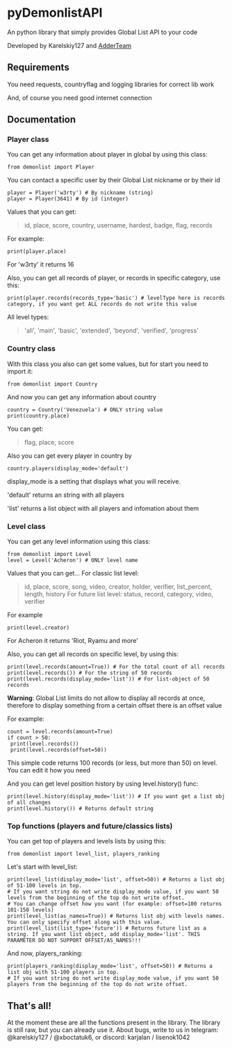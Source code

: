 # pyDemonlistAPI
An python library that simply provides Global List API to your code

Developed by Karelskiy127 and [AdderTeam](https://t.me/adderteam)

## Requirements
You need requests, countryflag and logging libraries for correct lib work

And, of course you need good internet connection

## Documentation
### Player class
You can get any information about player in global by using this class:
```
from demonlist import Player
```
You can contact a specific user by their Global List nickname or by their id
```
player = Player('w3rty') # By nickname (string)
player = Player(3641) # By id (integer)
```
Values that you can get:
> id, place, score, country, username, hardest, badge, flag, records

For example:
```
print(player.place)
```
For 'w3rty' it returns 16

Also, you can get all records of player, or records in specific category, use this:
```
print(player.records(records_type='basic') # levelType here is records category, if you want get ALL records do not write this value
```
All level types:
> 'all', 'main', 'basic', 'extended', 'beyond', 'verified', 'progress'

### Country class
With this class you also can get some values, but for start you need to import it:
```
from demonlist import Country
```
And now you can get any information about country
```
country = Country('Venezuela') # ONLY string value
print(country.place)
```
You can get:
> flag, place, score

Also you can get every player in country by
```
country.players(display_mode='default')
```
display_mode is a setting that displays what you will receive.

'default' returns an string with all players

'list' returns a list object with all players and infomation about them

### Level class
You can get any level information using this class:
```
from demonlist import Level
level = Level('Acheron') # ONLY level name
```
Values that you can get...
For classic list level:
> id, place, score, song, video, creator, holder, verifier, list_percent, length, history
For future list level:
> status, record, category, video, verifier

For example
```
print(level.creator)
```
For Acheron it returns 'Riot, Ryamu and more'

Also, you can get all records on specific level, by using this:
```
print(level.records(amount=True)) # For the total count of all records
print(level.records()) # For the string of 50 records
print(level.records(display_mode='list')) # For list-object of 50 records
```
**Warning**: Global List limits do not allow to display all records at once, therefore to display something from a certain offset there is an offset value

For example:
```
count = level.records(amount=True)
if count > 50:
 print(level.records())
 print(level.records(offset=50))
```
This simple code returns 100 records (or less, but more than 50) on level. You can edit it how you need

And you can get level position history by using level.history() func:
```
print(level.history(display_mode='list')) # If you want get a list obj of all changes
print(level.history()) # Returns default string
```

### Top functions (players and future/classics lists)
You can get top of players and levels lists by using this:
```
from demonlist import level_list, players_ranking
```
Let's start with level_list:
```
print(level_list(display_mode='list', offset=50)) # Returns a list obj of 51-100 levels in top.
# If you want string do not write display_mode value, if you want 50 levels from the beginning of the top do not write offset.
# You can change offset how you want (for example: offset=100 returns 101-150 levels)
print(level_list(as_names=True)) # Returns list obj with levels names. You can only specify offset along with this value.
print(level_list(list_type='future')) # Returns future list as a string. If you want list object, add display_mode='list'. THIS PARAMETER DO NOT SUPPORT OFFSET/AS_NAMES!!!
```
And now, players_ranking:
```
print(players_ranking(display_mode='list', offset=50)) # Returns a list obj with 51-100 players in top.
# If you want string do not write display_mode value, if you want 50 players from the beginning of the top do not write offset.
```

## That's all!
At the moment these are all the functions present in the library. The library is still raw, but you can already use it. About bugs, write to us in telegram: @karelskiy127 / @xboctatuk6, or discord: karjalan / lisenok1042
